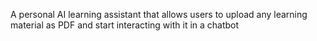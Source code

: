 A personal AI learning assistant that allows users to upload any learning material as PDF and start interacting with it in a chatbot
